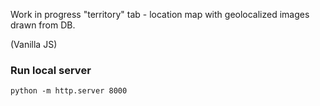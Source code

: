 Work in progress "territory" tab - location map with geolocalized images drawn from DB.

(Vanilla JS)

### Run local server 

```
python -m http.server 8000
```
